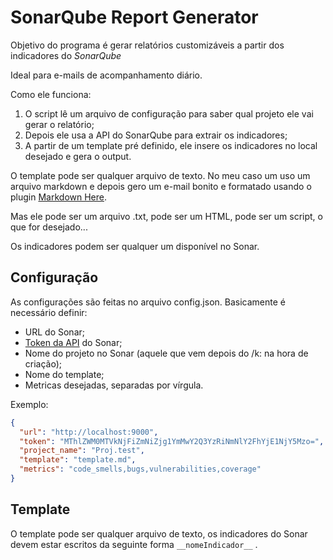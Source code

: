 # SonarQube Report Generator

Objetivo do programa é gerar relatórios customizáveis a partir dos indicadores do *SonarQube*

Ideal para e-mails de acompanhamento diário.

Como ele funciona: 

1) O script lê um arquivo de configuração para saber qual projeto ele vai gerar o relatório;
2) Depois ele usa a API do SonarQube para extrair os indicadores;
3) A partir de um template pré definido, ele insere os indicadores no local desejado e gera o output.

O template pode ser qualquer arquivo de texto. No meu caso um uso um arquivo markdown e depois gero um e-mail bonito e formatado usando o plugin [Markdown Here](https://markdown-here.com/).

Mas ele pode ser um arquivo .txt, pode ser um HTML, pode ser um script, o que for desejado...

Os indicadores podem ser qualquer um disponível no Sonar.

## Configuração

As configurações são feitas no arquivo config.json. Basicamente é necessário definir:

* URL do Sonar;
* [Token da API](https://docs.sonarqube.org/display/SONAR/User+Token) do Sonar;
* Nome do projeto no Sonar (aquele que vem depois do /k: na hora de criação);
* Nome do template;
* Metricas desejadas, separadas por vírgula.

Exemplo:
```json
{
  "url": "http://localhost:9000",
  "token": "MThlZWM0MTVkNjFiZmNiZjg1YmMwY2Q3YzRiNmNlY2FhYjE1NjY5Mzo=",
  "project_name": "Proj.test",
  "template": "template.md",
  "metrics": "code_smells,bugs,vulnerabilities,coverage"
}
```

## Template

O template pode ser qualquer arquivo de texto, os indicadores do Sonar devem estar escritos da seguinte forma `__nomeIndicador__` .

